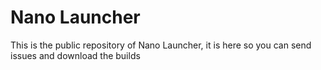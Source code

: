 # Nano Launcher
This is the public repository of Nano Launcher, it is here so you can send issues and download the builds
